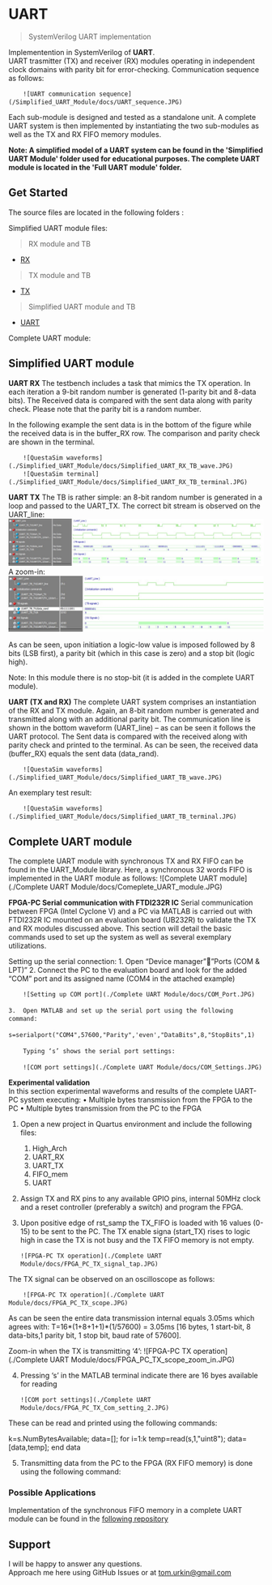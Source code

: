 # UART

> SystemVerilog UART implementation  

Implementention in SystemVerilog of __UART__.  
UART trasmitter (TX) and receiver (RX) modules operating in independent clock domains with parity bit for error-checking. Communication sequence as follows: 

		![UART communication sequence](/Simplified_UART_Module/docs/UART_sequence.JPG) 

Each sub-module is designed and tested as a standalone unit. A complete UART system is then implemented by instantiating the two sub-modules as well as the TX and RX FIFO memory modules.

**Note: 
A simplified model of a UART system can be found in the 'Simplified UART Module' folder used for educational purposes.
The complete UART module is located in the 'Full UART module' folder.**
## Get Started

The source files  are located in the following folders :

Simplified UART module files:
>RX module and TB
- [RX](./Simplified_UART_Module/RX)
>TX module and TB
- [TX](./Simplified_UART_Module/TX/)
>Simplified UART module and TB
- [UART](./Simplified_UART_Module/UART/)

Complete UART module: 

## Simplified UART module

**UART RX**
The testbench includes a task that mimics the TX operation. In each iteration a 9-bit random number is generated (1-parity bit and 8-data bits). The Received data is compared with the sent data along with parity check. Please note that the parity bit is a random number.  
	
In the following example the sent data is in the bottom of the figure while the received data is in the buffer_RX row. The comparison and parity check are shown in the terminal. 

		![QuestaSim waveforms](./Simplified_UART_Module/docs/Simplified_UART_RX_TB_wave.JPG) 
		![QuestaSim terminal](./Simplified_UART_Module/docs/Simplified_UART_RX_TB_terminal.JPG) 


**UART TX**
The TB is rather simple: an 8-bit random number is generated in a loop and passed to the UART_TX. The correct bit stream is observed on the UART_line:
		![QuestaSim waveforms](./Simplified_UART_Module/docs/Simplified_UART_TX_TB_wave_1.JPG) 
A zoom-in:
		![QuestaSim waveforms](./Simplified_UART_Module/docs/Simplified_UART_TX_TB_wave_2.JPG) 

As can be seen, upon initiation a logic-low value is imposed followed by 8 bits (LSB first), a parity bit (which in this case is zero) and a stop bit (logic high).

Note: In this module there is no stop-bit (it is added in the complete UART module).


**UART (TX and RX)**
The complete UART system comprises an instantiation of the RX and TX module. Again, an 8-bit random number is generated and transmitted along with an additional parity bit. The communication line is shown in the bottom waveform (UART_line) – as can be seen it follows the UART protocol.
The Sent data is compared with the received along with parity check and printed to the terminal. As can be seen, the received data (buffer_RX) equals the sent data (data_rand).

		![QuestaSim waveforms](./Simplified_UART_Module/docs/Simplified_UART_TB_wave.JPG) 

An exemplary test result:

		![QuestaSim waveforms](./Simplified_UART_Module/docs/Simplified_UART_TB_terminal.JPG) 


## Complete UART module
The complete UART module with synchronous TX and RX FIFO can be found in the UART_Module library. Here, a synchronous 32 words FIFO is implemented in the UART module as follows: 
		![Complete UART module](./Complete UART Module/docs/Comeplete_UART_module.JPG) 


**FPGA-PC Serial communication with FTDI232R IC**
Serial communication between FPGA (Intel Cyclone V) and a PC via MATLAB is carried out with FTDI232R IC mounted on an evaluation board (UB232R) to validate the TX and RX modules discussed above. This section will detail the basic commands used to set up the system as well as several exemplary utilizations. 


Setting up the serial connection:
	1.	Open “Device manager””Ports (COM & LPT)”
	2.	Connect the PC to the evaluation board and look for the added “COM” port and its assigned name (COM4 in the attached example)

		![Setting up COM port](./Complete UART Module/docs/COM_Port.JPG) 

	3.	Open MATLAB and set up the serial port using the following command:
		s=serialport("COM4",57600,"Parity",'even',"DataBits",8,"StopBits",1)

		Typing ‘s’ shows the serial port settings:
		
		![COM port settings](./Complete UART Module/docs/COM_Settings.JPG) 
		
**Experimental validation**		
In this section experimental waveforms and results of the complete UART-PC system executing:
	•	Multiple bytes transmission from the FPGA to the PC
	•	Multiple bytes transmission from the PC to the FPGA

1.	Open a new project in Quartus environment and include the following files: 
	1.	High_Arch
	2.	UART_RX
	3.	UART_TX
	4.	FIFO_mem
	5.	UART
	
2.	Assign TX and RX pins to any available GPIO pins, internal 50MHz clock and a reset controller (preferably a switch) and program the FPGA.

3.	Upon positive edge of rst_samp the TX_FIFO is loaded with 16 values (0-15) to be sent to the PC.
The TX enable signa (start_TX) rises to logic high in case the TX is not busy and the TX FIFO memory is not empty. 

		![FPGA-PC TX operation](./Complete UART Module/docs/FPGA_PC_TX_signal_tap.JPG) 
	
The TX signal can be observed on an oscilloscope as follows:

		![FPGA-PC TX operation](./Complete UART Module/docs/FPGA_PC_TX_scope.JPG) 

As can be seen the entire data transmission internal equals 3.05ms which agrees with:
T=16*(1+8+1+1)*(1/57600) = 3.05ms [16 bytes, 1 start-bit, 8 data-bits,1 parity bit, 1 stop bit, baud rate of 57600].

Zoom-in when the TX is transmitting ‘4’:
		![FPGA-PC TX operation](./Complete UART Module/docs/FPGA_PC_TX_scope_zoom_in.JPG) 

4.	Pressing ‘s’ in the MATLAB terminal indicate there are 16 byes available for reading

		![COM port settings](./Complete UART Module/docs/FPGA_PC_TX_Com_setting_2.JPG) 

These can be read and printed using the following commands:

k=s.NumBytesAvailable;
data=[];
for i=1:k
    temp=read(s,1,"uint8");
    data=[data,temp];
end
data

5.	Transmitting data from the PC to the FPGA (RX FIFO memory) is done using the following command:



### Possible Applications

Implementation of the synchronous FIFO memory in a complete UART module can be found in the [following repository]((./Synchronous_FIFO.sv))

## Support

I will be happy to answer any questions.  
Approach me here using GitHub Issues or at tom.urkin@gmail.com